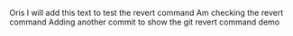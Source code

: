 Oris
I will add this text to test the revert command
Am checking the revert command
Adding another commit to show the git revert command demo